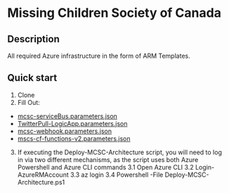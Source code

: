 # Missing Children Society of Canada

## Description
All required Azure infrastructure in the form of ARM Templates.

## Quick start
1. Clone
2. Fill Out:
- [mcsc-serviceBus.parameters.json](https://github.com/Missing-Children-Society-Canada/infrastructure/blob/master/mcsc-serviceBus.parameters.json)
- [TwitterPull-LogicApp.parameters.json](https://github.com/Missing-Children-Society-Canada/infrastructure/blob/master/TwitterPull-LogicApp.parameters.json)
- [mcsc-webhook.parameters.json](https://github.com/Missing-Children-Society-Canada/infrastructure/blob/master/mcsc-webhook.parameters.json)
- [mscs-cf-functions-v2.parameters.json](https://github.com/Missing-Children-Society-Canada/infrastructure/blob/master/mscs-cf-functions-v2.parameters.json)
3. If executing the Deploy-MCSC-Architecture script, you will need to log in via two different mechanisms, as the script uses both Azure Powershell and Azure CLI commands
  3.1 Open Azure CLI
  3.2 Login-AzureRMAccount
  3.3 az login
  3.4 Powershell -File Deploy-MCSC-Architecture.ps1
